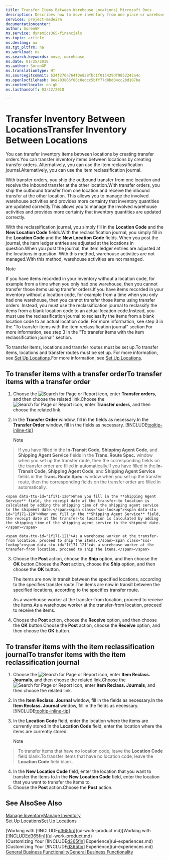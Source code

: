 ```yaml
---
title: Transfer Items Between Warehouse Locations| Microsoft Docs
description: Describes how to move inventory from one place or warehouse to another, either with the reclassification journal or with transfer orders.
services: project-madeira
documentationcenter: 
author: SorenGP
ms.service: dynamics365-financials
ms.topic: article
ms.devlang: na
ms.tgt_pltfrm: na
ms.workload: na
ms.search.keywords: move, warehouse
ms.date: 01/25/2018
ms.author: SorenGP
ms.translationtype: HT
ms.sourcegitcommit: b34f276a764f0e828fbc1f015429df9852242a4c
ms.openlocfilehash: 8ee703865f86c0edcc5bff77d8bd04cc2bd107be
ms.contentlocale: en-gb
ms.lasthandoff: 03/22/2018

---
```

# <a name="transfer-inventory-between-locations"></a><span data-ttu-id="1f171-103">Transfer Inventory Between Locations</span><span class="sxs-lookup"><span data-stu-id="1f171-103">Transfer Inventory Between Locations</span></span>
<span data-ttu-id="1f171-104">You can transfer inventory items between locations by creating transfer orders.</span><span class="sxs-lookup"><span data-stu-id="1f171-104">You can transfer inventory items between locations by creating transfer orders.</span></span> <span data-ttu-id="1f171-105">Alternatively, you can use the item reclassification journal.</span><span class="sxs-lookup"><span data-stu-id="1f171-105">Alternatively, you can use the item reclassification journal.</span></span>

<span data-ttu-id="1f171-106">With transfer orders, you ship the outbound transfer from one location and receive the inbound transfer at the other location.</span><span class="sxs-lookup"><span data-stu-id="1f171-106">With transfer orders, you ship the outbound transfer from one location and receive the inbound transfer at the other location.</span></span> <span data-ttu-id="1f171-107">This allows you to manage the involved warehouse activities and provides more certainty that inventory quantities are updated correctly.</span><span class="sxs-lookup"><span data-stu-id="1f171-107">This allows you to manage the involved warehouse activities and provides more certainty that inventory quantities are updated correctly.</span></span>

<span data-ttu-id="1f171-108">With the reclassification journal, you simply fill in the **Location Code** and the **New Location Code** fields.</span><span class="sxs-lookup"><span data-stu-id="1f171-108">With the reclassification journal, you simply fill in the **Location Code** and the **New Location Code** fields.</span></span> <span data-ttu-id="1f171-109">When you post the journal, the item ledger entries are adjusted at the locations in question.</span><span class="sxs-lookup"><span data-stu-id="1f171-109">When you post the journal, the item ledger entries are adjusted at the locations in question.</span></span> <span data-ttu-id="1f171-110">With this method, warehouse activities are not managed.</span><span class="sxs-lookup"><span data-stu-id="1f171-110">With this method, warehouse activities are not managed.</span></span>

> [!NOTE]  
>   <span data-ttu-id="1f171-111">If you have items recorded in your inventory without a location code, for example from a time when you only had one warehouse, then you cannot transfer those items using transfer orders.</span><span class="sxs-lookup"><span data-stu-id="1f171-111">If you have items recorded in your inventory without a location code, for example from a time when you only had one warehouse, then you cannot transfer those items using transfer orders.</span></span> <span data-ttu-id="1f171-112">Instead, you must use the reclassification journal to reclassify the items from a blank location code to an actual location code.</span><span class="sxs-lookup"><span data-stu-id="1f171-112">Instead, you must use the reclassification journal to reclassify the items from a blank location code to an actual location code.</span></span>  <span data-ttu-id="1f171-113">For more information, see step 3 in the "To transfer items with the item reclassification journal" section.</span><span class="sxs-lookup"><span data-stu-id="1f171-113">For more information, see step 3 in the "To transfer items with the item reclassification journal" section.</span></span>

<span data-ttu-id="1f171-114">To transfer items, locations and transfer routes must be set up.</span><span class="sxs-lookup"><span data-stu-id="1f171-114">To transfer items, locations and transfer routes must be set up.</span></span> <span data-ttu-id="1f171-115">For more information, see [Set Up Locations](inventory-how-setup-locations.md).</span><span class="sxs-lookup"><span data-stu-id="1f171-115">For more information, see [Set Up Locations](inventory-how-setup-locations.md).</span></span>

## <a name="to-transfer-items-with-a-transfer-order"></a><span data-ttu-id="1f171-116">To transfer items with a transfer order</span><span class="sxs-lookup"><span data-stu-id="1f171-116">To transfer items with a transfer order</span></span>
1. <span data-ttu-id="1f171-117">Choose the ![Search for Page or Report](media/ui-search/search_small.png "Search for Page or Report icon") icon, enter **Transfer orders**, and then choose the related link.</span><span class="sxs-lookup"><span data-stu-id="1f171-117">Choose the ![Search for Page or Report](media/ui-search/search_small.png "Search for Page or Report icon") icon, enter **Transfer orders**, and then choose the related link.</span></span>
2. <span data-ttu-id="1f171-118">In the **Transfer Order** window, fill in the fields as necessary.</span><span class="sxs-lookup"><span data-stu-id="1f171-118">In the **Transfer Order** window, fill in the fields as necessary.</span></span> [!INCLUDE[tooltip-inline-tip](includes/tooltip-inline-tip_md.md)]

    > [!NOTE]  
>   <span data-ttu-id="1f171-119">If you have filled in the **In-Transit Code**, **Shipping Agent Code**, and **Shipping Agent Service** fields in the **Trans. Route Spec.** window when you set up the transfer route, then the corresponding fields on the transfer order are filled in automatically.</span><span class="sxs-lookup"><span data-stu-id="1f171-119">If you have filled in the **In-Transit Code**, **Shipping Agent Code**, and **Shipping Agent Service** fields in the **Trans. Route Spec.** window when you set up the transfer route, then the corresponding fields on the transfer order are filled in automatically.</span></span>

    <span data-ttu-id="1f171-120">When you fill in the **Shipping Agent Service** field, the receipt date at the transfer-to location is calculated by adding the shipping time of the shipping agent service to the shipment date.</span><span class="sxs-lookup"><span data-stu-id="1f171-120">When you fill in the **Shipping Agent Service** field, the receipt date at the transfer-to location is calculated by adding the shipping time of the shipping agent service to the shipment date.</span></span>

    <span data-ttu-id="1f171-121">As a warehouse worker at the transfer-from location, proceed to ship the items.</span><span class="sxs-lookup"><span data-stu-id="1f171-121">As a warehouse worker at the transfer-from location, proceed to ship the items.</span></span>
3. <span data-ttu-id="1f171-122">Choose the **Post** action, choose the **Ship** option, and then choose the **OK** button.</span><span class="sxs-lookup"><span data-stu-id="1f171-122">Choose the **Post** action, choose the **Ship** option, and then choose the **OK** button.</span></span>

    <span data-ttu-id="1f171-123">The items are now in transit between the specified locations, according to the specifies transfer route.</span><span class="sxs-lookup"><span data-stu-id="1f171-123">The items are now in transit between the specified locations, according to the specifies transfer route.</span></span>

    <span data-ttu-id="1f171-124">As a warehouse worker at the transfer-from location, proceed to receive the items.</span><span class="sxs-lookup"><span data-stu-id="1f171-124">As a warehouse worker at the transfer-from location, proceed to receive the items.</span></span>
4. <span data-ttu-id="1f171-125">Choose the **Post** action, choose the **Receive** option, and then choose the **OK** button.</span><span class="sxs-lookup"><span data-stu-id="1f171-125">Choose the **Post** action, choose the **Receive** option, and then choose the **OK** button.</span></span>

## <a name="to-transfer-items-with-the-item-reclassification-journal"></a><span data-ttu-id="1f171-126">To transfer items with the item reclassification journal</span><span class="sxs-lookup"><span data-stu-id="1f171-126">To transfer items with the item reclassification journal</span></span>
1. <span data-ttu-id="1f171-127">Choose the ![Search for Page or Report](media/ui-search/search_small.png "Search for Page or Report icon") icon, enter **Item Reclass. Journals**, and then choose the related link.</span><span class="sxs-lookup"><span data-stu-id="1f171-127">Choose the ![Search for Page or Report](media/ui-search/search_small.png "Search for Page or Report icon") icon, enter **Item Reclass. Journals**, and then choose the related link.</span></span>
2. <span data-ttu-id="1f171-128">In the **Item Reclass. Journal** window, fill in the fields as necessary.</span><span class="sxs-lookup"><span data-stu-id="1f171-128">In the **Item Reclass. Journal** window, fill in the fields as necessary.</span></span> [!INCLUDE[tooltip-inline-tip](includes/tooltip-inline-tip_md.md)]
3. <span data-ttu-id="1f171-129">In the **Location Code** field, enter the location where the items are currently stored.</span><span class="sxs-lookup"><span data-stu-id="1f171-129">In the **Location Code** field, enter the location where the items are currently stored.</span></span>

    > [!NOTE]  
>   <span data-ttu-id="1f171-130">To transfer items that have no location code, leave the **Location Code** field blank.</span><span class="sxs-lookup"><span data-stu-id="1f171-130">To transfer items that have no location code, leave the **Location Code** field blank.</span></span>
4. <span data-ttu-id="1f171-131">In the **New Location Code** field, enter the location that you want to transfer the items to.</span><span class="sxs-lookup"><span data-stu-id="1f171-131">In the **New Location Code** field, enter the location that you want to transfer the items to.</span></span>
5. <span data-ttu-id="1f171-132">Choose the **Post** action.</span><span class="sxs-lookup"><span data-stu-id="1f171-132">Choose the **Post** action.</span></span>

## <a name="see-also"></a><span data-ttu-id="1f171-133">See Also</span><span class="sxs-lookup"><span data-stu-id="1f171-133">See Also</span></span>
[<span data-ttu-id="1f171-134">Manage Inventory</span><span class="sxs-lookup"><span data-stu-id="1f171-134">Manage Inventory</span></span>](inventory-manage-inventory.md)  
[<span data-ttu-id="1f171-135">Set Up Locations</span><span class="sxs-lookup"><span data-stu-id="1f171-135">Set Up Locations</span></span>](inventory-how-setup-locations.md)  

<span data-ttu-id="1f171-136">[Working with [!INCLUDE[d365fin](includes/d365fin_md.md)]](ui-work-product.md)</span><span class="sxs-lookup"><span data-stu-id="1f171-136">[Working with [!INCLUDE[d365fin](includes/d365fin_md.md)]](ui-work-product.md)</span></span>  
<span data-ttu-id="1f171-137">[Customizing Your [!INCLUDE[d365fin](includes/d365fin_md.md)] Experience](ui-experiences.md)</span><span class="sxs-lookup"><span data-stu-id="1f171-137">[Customizing Your [!INCLUDE[d365fin](includes/d365fin_md.md)] Experience](ui-experiences.md)</span></span>  
[<span data-ttu-id="1f171-138">General Business Functionality</span><span class="sxs-lookup"><span data-stu-id="1f171-138">General Business Functionality</span></span>](ui-across-business-areas.md)

